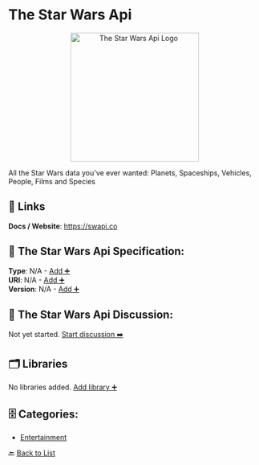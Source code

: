 # The Star Wars Api
<p align="center">
    <img width="256" src="https://raw.githubusercontent.com/apis-list/apis-list/main/apis/the-star-wars-api/logo_256x256.png" alt="The Star Wars Api Logo"/>
</p>
All the Star Wars data you've ever wanted: Planets, Spaceships, Vehicles, People, Films and Species

##  🔗 Links
**Docs / Website**: https://swapi.co

## 🧬 The Star Wars Api Specification:
**Type**: N/A - [Add ➕](https://github.com/apis-list/apis-list/edit/main/apis.yaml#19440)  
**URI**: N/A - [Add ➕](https://github.com/apis-list/apis-list/edit/main/apis.yaml#19440)  
**Version**: N/A - [Add ➕](https://github.com/apis-list/apis-list/edit/main/apis.yaml#19440)

## 💬 The Star Wars Api Discussion:
Not yet started. [Start discussion ➡️](https://github.com/apis-list/apis-list/discussions/new)

## 🗂️ Libraries

No libraries added. [Add library ➕](https://github.com/apis-list/apis-list/edit/main/apis.yaml#19440)    


## 🗄️ Categories:
- [Entertainment](https://github.com/apis-list/apis-list#entertainment-)

🔙  [Back to List](https://github.com/apis-list/apis-list)
